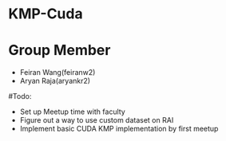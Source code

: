 # KMP-Cuda


# Group Member
* Feiran Wang(feiranw2)
* Aryan Raja(aryankr2)

#Todo:
* Set up Meetup time with faculty
* Figure out a way to use custom dataset on RAI
* Implement basic CUDA KMP implementation by first meetup
